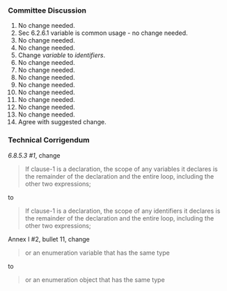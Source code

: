### Committee Discussion

1. No change needed.
2. Sec 6.2.6.1 variable is common usage \- no change needed.
3. No change needed.
4. No change needed.
5. Change *variable* to *identifiers*.
6. No change needed.
7. No change needed.
8. No change needed.
9. No change needed.
10. No change needed.
11. No change needed.
12. No change needed.
13. No change needed.
14. Agree with suggested change.

### Technical Corrigendum

*6.8.5.3 #1*, change

> If clause-1 is a declaration, the scope of any variables it declares is the
> remainder of the declaration and the entire loop, including the other two
> expressions;

to

> If clause-1 is a declaration, the scope of any identifiers it declares is the
> remainder of the declaration and the entire loop, including the other two
> expressions;

Annex I #2, bullet 11, change

> or an enumeration variable that has the same type

to

> or an enumeration object that has the same type
